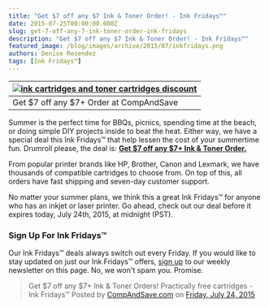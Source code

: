 ```yaml
---
title: "Get $7 off any $7 Ink & Toner Order! - Ink Fridays™"
date: 2015-07-25T00:00:00.000Z
slug: get-7-off-any-7-ink-toner-order-ink-fridays
description: "Get $7 off any $7 Ink & Toner Order! - Ink Fridays™"
featured_image: /blog/images/archive/2015/07/inkfridays.png
authors: Denise Resendez
tags: [Ink Fridays™]
---
```


| [![ink cartridges and toner cartridges discount](/blog/images/inkfridays.png "Get $7 off any $7+ Ink & Toner Order")](/blog/images/inkfridays.png) |
| ---------------------------------------------------------------------------------------------------------------------------------------------- |
| Get $7 off any $7+ Order at CompAndSave                                                                                                        |

Summer is the perfect time for BBQs, picnics, spending time at the beach, or doing simple DIY projects inside to beat the heat. Either way, we have a special deal this Ink Fridays™ that help lessen the cost of your summertime fun. Drumroll please, the deal is: **[Get $7 off any $7+ Ink & Toner Order.](https://www.compandsave.com/ink-fridays)**

From popular printer brands like HP, Brother, Canon and Lexmark, we have thousands of compatible cartridges to choose from. On top of this, all orders have fast shipping and seven-day customer support.

No matter your summer plans, we think this a great Ink Fridays™ for anyone who has an inkjet or laser printer. Go ahead, check out our deal before it expires today, July 24th, 2015, at midnight (PST).

### Sign Up For Ink Fridays™

Our Ink Fridays™ deals always switch out every Friday. If you would like to stay updated on just our Ink Fridays™ offers, [sign up](https://www.compandsave.com/ink-fridays) to our weekly newsletter on this page. No, we won't spam you. Promise.

> Get $7 off any $7+ Ink & Toner Orders! Practically free cartridges - Ink Fridays™
> Posted by [CompAndSave.com](https://www.facebook.com/compandsave.ink) on [Friday, July 24, 2015](https://www.facebook.com/compandsave.ink)